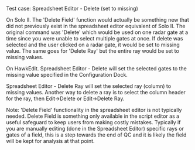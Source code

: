 
Test case: Spreadsheet Editor - Delete (set to missing)

On Solo II. The 'Delete Field' function would actually be something new that did not previously exist in the spreadsheet editor equivalent of Solo II. The original command was 'Delete' which would be used on one radar gate at a time since you were unable to select multiple gates at once. If delete was selected and the user clicked on a radar gate, it would be set to missing value. The same goes for 'Delete Ray' but the entire ray would be set to missing values. 

On HawkEdit.
Spreadsheet Editor - Delete will set the selected gates to the missing value specified in the Configuration Dock.

Spreadsheet Editor - Delete Ray will set the selected ray (column) to missing values.
Another way to delete a ray is to select the column header for the ray, then Edit->Delete or Edit->Delete Ray.

Note: 'Delete Field' functionality in the spreadsheet editor is not typically needed. Delete Field is something only available in the script editor as a useful safeguard to keep users from making costly mistakes. Typically if you are manually editing (done in the Spreadsheet Editor) specific rays or gates of a field, this is a step towards the end of QC and it is likely the field will be kept for analysis at that point.
